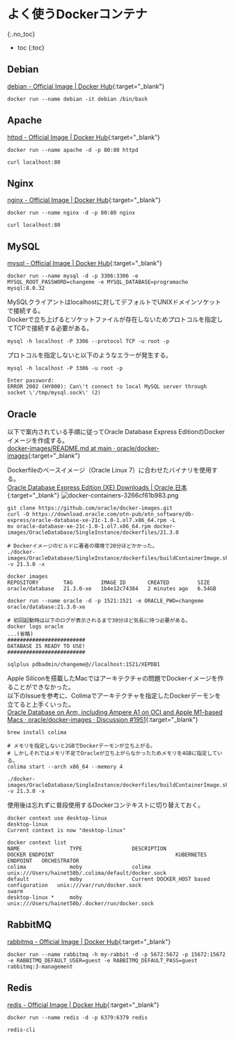 # よく使うDockerコンテナ
{:.no_toc}

* toc
{:toc}

## Debian
[debian - Official Image | Docker Hub](https://hub.docker.com/_/debian){:target="_blank"}
```shell
docker run --name debian -it debian /bin/bash
```

## Apache
[httpd - Official Image | Docker Hub](https://hub.docker.com/_/httpd){:target="_blank"}
```shell
docker run --name apache -d -p 80:80 httpd
```
```shell
curl localhost:80
```

## Nginx
[nginx - Official Image | Docker Hub](https://hub.docker.com/_/nginx){:target="_blank"}
```shell
docker run --name nginx -d -p 80:80 nginx
```
```shell
curl localhost:80
```

## MySQL
[mysql - Official Image | Docker Hub](https://hub.docker.com/_/mysql){:target="_blank"}
```shell
docker run --name mysql -d -p 3306:3306 -e MYSQL_ROOT_PASSWORD=changeme -e MYSQL_DATABASE=programacho mysql:8.0.32
```
MySQLクライアントはlocalhostに対してデフォルトでUNIXドメインソケットで接続する。  
Dockerで立ち上げるとソケットファイルが存在しないためプロトコルを指定してTCPで接続する必要がある。
```shell
mysql -h localhost -P 3306 --protocol TCP -u root -p
```
プロトコルを指定しないと以下のようなエラーが発生する。
```shell
mysql -h localhost -P 3306 -u root -p

Enter password:
ERROR 2002 (HY000): Can\'t connect to local MySQL server through socket \'/tmp/mysql.sock\' (2)
```

## Oracle
以下で案内されている手順に従ってOracle Database Express EditionのDockerイメージを作成する。  
[docker-images/README.md at main · oracle/docker-images](https://github.com/oracle/docker-images/blob/main/OracleDatabase/SingleInstance/README.md){:target="_blank"}

Dockerfileのベースイメージ（Oracle Linux 7）に合わせたバイナリを使用する。  
[Oracle Database Express Edition (XE) Downloads | Oracle 日本](https://www.oracle.com/jp/database/technologies/xe-downloads.html){:target="_blank"}
![docker-containers-3266cf61b983.png](https://programacho.blob.core.windows.net/images/docker-containers-3266cf61b983.png)

```shell
git clone https://github.com/oracle/docker-images.git
curl -O https://download.oracle.com/otn-pub/otn_software/db-express/oracle-database-xe-21c-1.0-1.ol7.x86_64.rpm -L
mv oracle-database-xe-21c-1.0-1.ol7.x86_64.rpm docker-images/OracleDatabase/SingleInstance/dockerfiles/21.3.0

# Dockerイメージのビルドに著者の環境で20分ほどかかった。
./docker-images/OracleDatabase/SingleInstance/dockerfiles/buildContainerImage.sh -v 21.3.0 -x

docker images
REPOSITORY        TAG         IMAGE ID       CREATED         SIZE
oracle/database   21.3.0-xe   1b4e12c74384   2 minutes ago   6.54GB
```
```shell
docker run --name oracle -d -p 1521:1521 -e ORACLE_PWD=changeme oracle/database:21.3.0-xe

# 初回起動時は以下のログが表示されるまで30分ほど気長に待つ必要がある。
docker logs oracle
...(省略)
#########################
DATABASE IS READY TO USE!
#########################
```
```shell
sqlplus pdbadmin/changeme@//localhost:1521/XEPDB1
```

Apple Siliconを搭載したMacではアーキテクチャの問題でDockerイメージを作ることができなかった。  
以下のIssueを参考に、Colimaでアーキテクチャを指定したDockerデーモンを立てると上手くいった。  
[Oracle Database on Arm, including Ampere A1 on OCI and Apple M1-based Macs · oracle/docker-images · Discussion #1951](https://github.com/oracle/docker-images/discussions/1951){:target="_blank"}
```shell
brew install colima

# メモリを指定しないと2GBでDockerデーモンが立ち上がる。
# しかしそれではメモリ不足でOracleが立ち上がらなかったためメモリを4GBに指定している。
colima start --arch x86_64 --memory 4

./docker-images/OracleDatabase/SingleInstance/dockerfiles/buildContainerImage.sh -v 21.3.0 -x
```

使用後は忘れずに普段使用するDockerコンテキストに切り替えておく。
```shell
docker context use desktop-linux
desktop-linux
Current context is now "desktop-linux"

docker context list
NAME                TYPE                DESCRIPTION                               DOCKER ENDPOINT                                       KUBERNETES ENDPOINT   ORCHESTRATOR
colima              moby                colima                                    unix:///Users/hainet50b/.colima/default/docker.sock                         
default             moby                Current DOCKER_HOST based configuration   unix:///var/run/docker.sock                                                 swarm
desktop-linux *     moby                                                          unix:///Users/hainet50b/.docker/run/docker.sock                             
```

## RabbitMQ
[rabbitmq - Official Image | Docker Hub](https://hub.docker.com/_/rabbitmq){:target="_blank"}
```shell
docker run --name rabbitmq -h my-rabbit -d -p 5672:5672 -p 15672:15672 -e RABBITMQ_DEFAULT_USER=guest -e RABBITMQ_DEFAULT_PASS=guest rabbitmq:3-management
```

## Redis
[redis - Official Image | Docker Hub](https://hub.docker.com/_/redis){:target="_blank"}
```shell
docker run --name redis -d -p 6379:6379 redis
```
```shell
redis-cli
```
